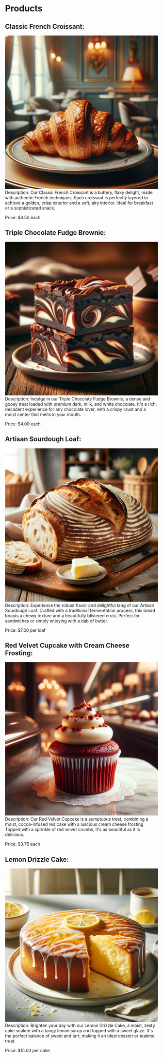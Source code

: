 # Products

## Classic French Croissant:
![produc one: croissant](images/product_1.png)
Description: Our Classic French Croissant is a buttery, flaky delight, made with authentic French techniques. Each croissant is perfectly layered to achieve a golden, crisp exterior and a soft, airy interior. Ideal for breakfast or a sophisticated snack.

Price: $3.50 each

## Triple Chocolate Fudge Brownie:
![produc two: fudge brownie](images/product_2.png)
Description: Indulge in our Triple Chocolate Fudge Brownie, a dense and gooey treat loaded with premium dark, milk, and white chocolate. It's a rich, decadent experience for any chocolate lover, with a crispy crust and a moist center that melts in your mouth.

Price: $4.00 each

## Artisan Sourdough Loaf:
![product three: sourdough loaf](images/product_3.png)
Description: Experience the robust flavor and delightful tang of our Artisan Sourdough Loaf. Crafted with a traditional fermentation process, this bread boasts a chewy texture and a beautifully blistered crust. Perfect for sandwiches or simply enjoying with a dab of butter.

Price: $7.00 per loaf

## Red Velvet Cupcake with Cream Cheese Frosting:
![produc one: red velvet cupcake](images/product_4.png)
Description: Our Red Velvet Cupcake is a sumptuous treat, combining a moist, cocoa-infused red cake with a luscious cream cheese frosting. Topped with a sprinkle of red velvet crumbs, it's as beautiful as it is delicious.

Price: $3.75 each

## Lemon Drizzle Cake:
![produc one: lemon cake](images/product_5.png)
Description: Brighten your day with our Lemon Drizzle Cake, a moist, zesty cake soaked with a tangy lemon syrup and topped with a sweet glaze. It's the perfect balance of sweet and tart, making it an ideal dessert or teatime treat.

Price: $15.00 per cake
